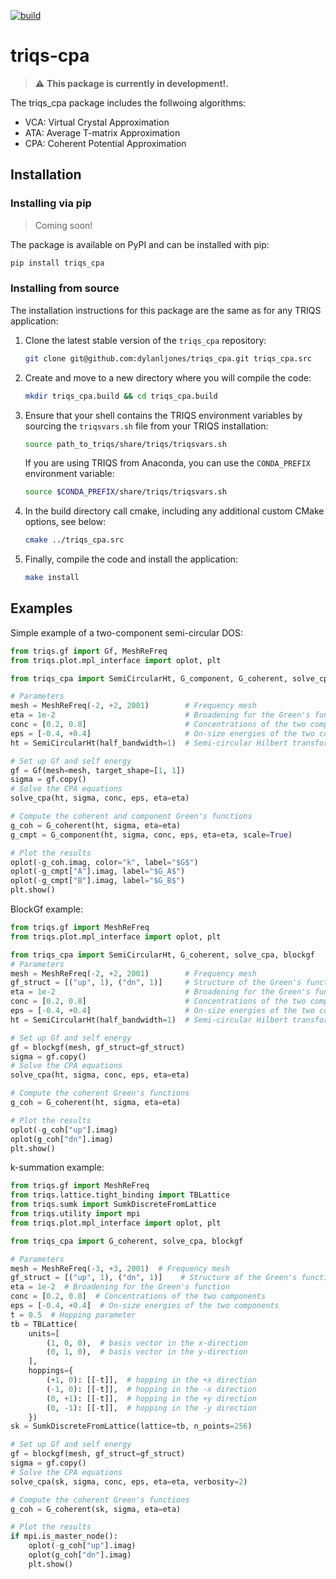 [![build](https://github.com/dylanljones/triqs_cpa/workflows/build/badge.svg)](https://github.com/TRIQS/triqs_cpa/actions?query=workflow%3Abuild)

# triqs-cpa

> ⚠️ **This package is currently in development!.**

The triqs_cpa package includes the follwoing algorithms:

- VCA: Virtual Crystal Approximation
- ATA: Average T-matrix Approximation
- CPA: Coherent Potential Approximation

## Installation

### Installing via pip

> Coming soon!

The package is available on PyPI and can be installed with pip:

```bash
pip install triqs_cpa
```

### Installing from source

The installation instructions for this package are the same as for any TRIQS application:

1. Clone the latest stable version of the ``triqs_cpa`` repository:
   ```bash
   git clone git@github.com:dylanljones/triqs_cpa.git triqs_cpa.src
   ```

2. Create and move to a new directory where you will compile the code:
   ```bash
   mkdir triqs_cpa.build && cd triqs_cpa.build
   ```

3. Ensure that your shell contains the TRIQS environment variables by sourcing the ``triqsvars.sh`` file from your TRIQS installation:
   ```bash
   source path_to_triqs/share/triqs/triqsvars.sh
   ```
   If you are using TRIQS from Anaconda, you can use the ``CONDA_PREFIX`` environment variable:
   ```bash
   source $CONDA_PREFIX/share/triqs/triqsvars.sh
   ```

4. In the build directory call cmake, including any additional custom CMake options, see below:
   ```bash
   cmake ../triqs_cpa.src
   ```

5. Finally, compile the code and install the application:
   ```bash
   make install
   ```


## Examples

Simple example of a two-component semi-circular DOS:

```python
from triqs.gf import Gf, MeshReFreq
from triqs.plot.mpl_interface import oplot, plt

from triqs_cpa import SemiCircularHt, G_component, G_coherent, solve_cpa

# Parameters
mesh = MeshReFreq(-2, +2, 2001)        # Frequency mesh
eta = 1e-2                             # Broadening for the Green's function
conc = [0.2, 0.8]                      # Concentrations of the two components
eps = [-0.4, +0.4]                     # On-size energies of the two components
ht = SemiCircularHt(half_bandwidth=1)  # Semi-circular Hilbert transform

# Set up Gf and self energy
gf = Gf(mesh=mesh, target_shape=[1, 1])
sigma = gf.copy()
# Solve the CPA equations
solve_cpa(ht, sigma, conc, eps, eta=eta)

# Compute the coherent and component Green's functions
g_coh = G_coherent(ht, sigma, eta=eta)
g_cmpt = G_component(ht, sigma, conc, eps, eta=eta, scale=True)

# Plot the results
oplot(-g_coh.imag, color="k", label="$G$")
oplot(-g_cmpt["A"].imag, label="$G_A$")
oplot(-g_cmpt["B"].imag, label="$G_B$")
plt.show()

```

BlockGf example:
```python
from triqs.gf import MeshReFreq
from triqs.plot.mpl_interface import oplot, plt

from triqs_cpa import SemiCircularHt, G_coherent, solve_cpa, blockgf
# Parameters
mesh = MeshReFreq(-2, +2, 2001)        # Frequency mesh
gf_struct = [("up", 1), ("dn", 1)]     # Structure of the Green's function
eta = 1e-2                             # Broadening for the Green's function
conc = [0.2, 0.8]                      # Concentrations of the two components
eps = [-0.4, +0.4]                     # On-size energies of the two components
ht = SemiCircularHt(half_bandwidth=1)  # Semi-circular Hilbert transform

# Set up Gf and self energy
gf = blockgf(mesh, gf_struct=gf_struct)
sigma = gf.copy()
# Solve the CPA equations
solve_cpa(ht, sigma, conc, eps, eta=eta)

# Compute the coherent Green's functions
g_coh = G_coherent(ht, sigma, eta=eta)

# Plot the results
oplot(-g_coh["up"].imag)
oplot(g_coh["dn"].imag)
plt.show()
```

k-summation example:
```python
from triqs.gf import MeshReFreq
from triqs.lattice.tight_binding import TBLattice
from triqs.sumk import SumkDiscreteFromLattice
from triqs.utility import mpi
from triqs.plot.mpl_interface import oplot, plt

from triqs_cpa import G_coherent, solve_cpa, blockgf

# Parameters
mesh = MeshReFreq(-3, +3, 2001)  # Frequency mesh
gf_struct = [("up", 1), ("dn", 1)]    # Structure of the Green's function
eta = 1e-2  # Broadening for the Green's function
conc = [0.2, 0.8]  # Concentrations of the two components
eps = [-0.4, +0.4]  # On-size energies of the two components
t = 0.5  # Hopping parameter
tb = TBLattice(
    units=[
        (1, 0, 0),  # basis vector in the x-direction
        (0, 1, 0),  # basis vector in the y-direction
    ],
    hoppings={
        (+1, 0): [[-t]],  # hopping in the +x direction
        (-1, 0): [[-t]],  # hopping in the -x direction
        (0, +1): [[-t]],  # hopping in the +y direction
        (0, -1): [[-t]],  # hopping in the -y direction
    })
sk = SumkDiscreteFromLattice(lattice=tb, n_points=256)

# Set up Gf and self energy
gf = blockgf(mesh, gf_struct=gf_struct)
sigma = gf.copy()
# Solve the CPA equations
solve_cpa(sk, sigma, conc, eps, eta=eta, verbosity=2)

# Compute the coherent Green's functions
g_coh = G_coherent(sk, sigma, eta=eta)

# Plot the results
if mpi.is_master_node():
    oplot(-g_coh["up"].imag)
    oplot(g_coh["dn"].imag)
    plt.show()
```
